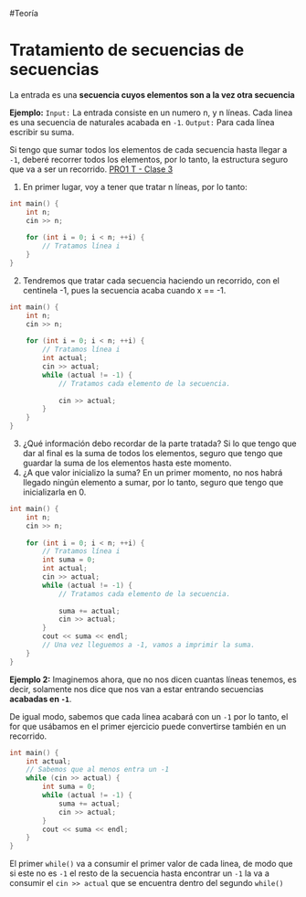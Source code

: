 #Teoría 
# Tratamiento de secuencias de secuencias

La entrada es una **secuencia cuyos elementos son a la vez otra secuencia**

**Ejemplo:**
```Input:``` La entrada consiste en un numero n, y n líneas. Cada linea es una secuencia de naturales acabada en ```-1```.
```Output:``` Para cada línea escribir su suma.

Si tengo que sumar todos los elementos de cada secuencia hasta llegar a ```-1```, deberé recorrer todos los elementos, por lo tanto, la estructura seguro que va a ser un recorrido. [PRO1 T - Clase 3](PRO1%20T%20-%20Clase%203.md)

1. En primer lugar, voy a tener que tratar n líneas, por lo tanto:
```cpp
int main() {
	int n;
	cin >> n;
	
	for (int i = 0; i < n; ++i) {
		// Tratamos línea i
	}
}
```

2. Tendremos que tratar cada secuencia haciendo un recorrido, con el centinela -1, pues la secuencia acaba cuando x == -1.
```cpp
int main() {
	int n;
	cin >> n;
	
	for (int i = 0; i < n; ++i) {
		// Tratamos línea i
		int actual;
		cin >> actual;
		while (actual != -1) {
			// Tratamos cada elemento de la secuencia.
			
			cin >> actual;
		}
	}
}
```

3. ¿Qué información debo recordar de la parte tratada? Si lo que tengo que dar al final es la suma de todos los elementos, seguro que tengo que guardar la suma de los elementos hasta este momento.
4. ¿A que valor inicializo la suma? En un primer momento, no nos habrá llegado ningún elemento a sumar, por lo tanto, seguro que tengo que inicializarla en 0.
```cpp
int main() {
	int n;
	cin >> n;
	
	for (int i = 0; i < n; ++i) {
		// Tratamos línea i
		int suma = 0;
		int actual;
		cin >> actual;
		while (actual != -1) {
			// Tratamos cada elemento de la secuencia.
			
			suma += actual;
			cin >> actual;
		}
		cout << suma << endl; 
		// Una vez lleguemos a -1, vamos a imprimir la suma.
	}
}
```

**Ejemplo 2:** 
Imaginemos ahora, que no nos dicen cuantas líneas tenemos, es decir, solamente nos dice que nos van a estar entrando secuencias **acabadas en ```-1```**.

De igual modo, sabemos que cada linea acabará con un ```-1``` por lo tanto, el for que usábamos en el primer ejercicio puede convertirse también en un recorrido.

```cpp
int main() {
	int actual;
	// Sabemos que al menos entra un -1
	while (cin >> actual) {
		int suma = 0;
		while (actual != -1) {
			suma += actual;
			cin >> actual;
		}
		cout << suma << endl;
	}
}
```

El primer ```while()``` va a consumir el primer valor de cada linea, de modo que si este no es ```-1``` el resto de la secuencia hasta encontrar un ```-1``` la va a consumir el ```cin >> actual``` que se encuentra dentro del segundo ```while()```
